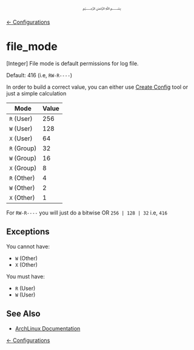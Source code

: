 <p align=center>
   ﷽
</p>

[← Configurations](/docs/CONFIGURATION.md)

# file_mode
[Integer] File mode is default permissions for log file.

Default: 416 (i.e, `RW-R----`)

In order to build a correct value, you can either use [Create Config](https://muflihun.github.io/residue/create-server-config?) tool or just a simple calculation

| **Mode** | **Value** |
|----------|-----------|
| `R` (User) | 256 |
| `W` (User) | 128 |
| `X` (User) | 64 |
| `R` (Group) | 32 |
| `W` (Group) | 16 |
| `X` (Group) | 8 |
| `R` (Other) | 4 |
| `W` (Other) | 2 |
| `X` (Other) | 1 |

For `RW-R----` you will just do a bitwise OR `256 | 128 | 32` i.e, `416`

## Exceptions
You cannot have:
 * `W` (Other)
 * `X` (Other)
 
You must have:
 * `R` (User)
 * `W` (User)

## See Also
 * [ArchLinux Documentation](https://wiki.archlinux.org/index.php/File_permissions_and_attributes)

[← Configurations](/docs/CONFIGURATION.md)

